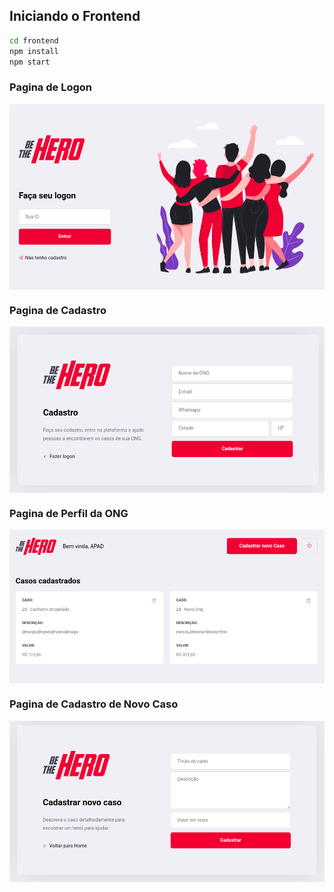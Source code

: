 ## Iniciando o Frontend
```bash
cd frontend
npm install
npm start
```
### Pagina de Logon
<img src="../static/front-page-logon.png" align="center"></img>

### Pagina de Cadastro
<img src="../static/front-page-register.png" align="center"></img>

### Pagina de Perfil da ONG
<img src="../static/front-page-perfil.png" align="center"></img>

### Pagina de Cadastro de Novo Caso
<img src="../static/front-page-new-incident.png" align="center"></img>